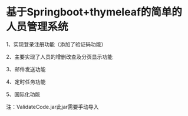 # 基于Springboot+thymeleaf的简单的人员管理系统
1、实现登录注册功能（添加了验证码功能）

2、主要实现了人员的增删改查及分页显示功能

3、邮件发送功能

4、定时任务功能

5、国际化功能

注：ValidateCode.jar此jar需要手动导入

